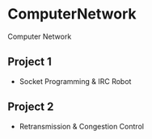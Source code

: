 # ComputerNetwork

Computer Network

## Project 1

- Socket Programming & IRC Robot

## Project 2

- Retransmission & Congestion Control